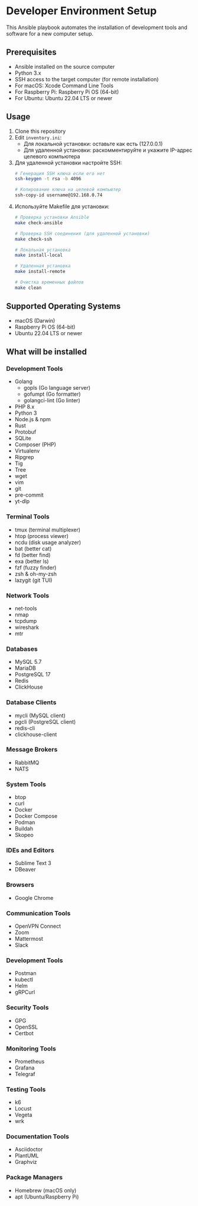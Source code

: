 # Developer Environment Setup

This Ansible playbook automates the installation of development tools and software for a new computer setup.

## Prerequisites

- Ansible installed on the source computer
- Python 3.x
- SSH access to the target computer (for remote installation)
- For macOS: Xcode Command Line Tools
- For Raspberry Pi: Raspberry Pi OS (64-bit)
- For Ubuntu: Ubuntu 22.04 LTS or newer

## Usage

1. Clone this repository
2. Edit `inventory.ini`:
   - Для локальной установки: оставьте как есть (127.0.0.1)
   - Для удаленной установки: раскомментируйте и укажите IP-адрес целевого компьютера
3. Для удаленной установки настройте SSH:
   ```bash
   # Генерация SSH ключа если его нет
   ssh-keygen -t rsa -b 4096
   
   # Копирование ключа на целевой компьютер
   ssh-copy-id username@192.168.0.74
   ```
4. Используйте Makefile для установки:
   ```bash
   # Проверка установки Ansible
   make check-ansible

   # Проверка SSH соединения (для удаленной установки)
   make check-ssh

   # Локальная установка
   make install-local

   # Удаленная установка
   make install-remote

   # Очистка временных файлов
   make clean
   ```

## Supported Operating Systems

- macOS (Darwin)
- Raspberry Pi OS (64-bit)
- Ubuntu 22.04 LTS or newer

## What will be installed

### Development Tools
- Golang
  - gopls (Go language server)
  - gofumpt (Go formatter)
  - golangci-lint (Go linter)
- PHP 8.x
- Python 3
- Node.js & npm
- Rust
- Protobuf
- SQLite
- Composer (PHP)
- Virtualenv
- Ripgrep
- Tig
- Tree
- wget
- vim
- git
- pre-commit
- yt-dlp

### Terminal Tools
- tmux (terminal multiplexer)
- htop (process viewer)
- ncdu (disk usage analyzer)
- bat (better cat)
- fd (better find)
- exa (better ls)
- fzf (fuzzy finder)
- zsh & oh-my-zsh
- lazygit (git TUI)

### Network Tools
- net-tools
- nmap
- tcpdump
- wireshark
- mtr

### Databases
- MySQL 5.7
- MariaDB
- PostgreSQL 17
- Redis
- ClickHouse

### Database Clients
- mycli (MySQL client)
- pgcli (PostgreSQL client)
- redis-cli
- clickhouse-client

### Message Brokers
- RabbitMQ
- NATS

### System Tools
- btop
- curl
- Docker
- Docker Compose
- Podman
- Buildah
- Skopeo

### IDEs and Editors
- Sublime Text 3
- DBeaver

### Browsers
- Google Chrome

### Communication Tools
- OpenVPN Connect
- Zoom
- Mattermost
- Slack

### Development Tools
- Postman
- kubectl
- Helm
- gRPCurl

### Security Tools
- GPG
- OpenSSL
- Certbot

### Monitoring Tools
- Prometheus
- Grafana
- Telegraf

### Testing Tools
- k6
- Locust
- Vegeta
- wrk

### Documentation Tools
- Asciidoctor
- PlantUML
- Graphviz

### Package Managers
- Homebrew (macOS only)
- apt (Ubuntu/Raspberry Pi) 
